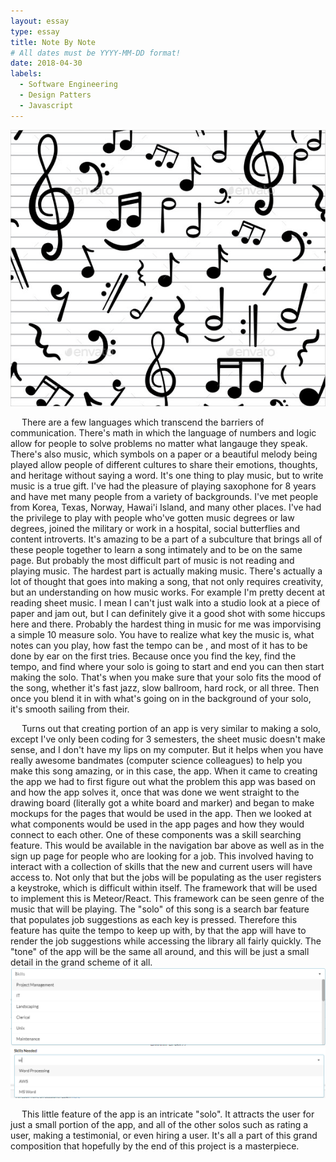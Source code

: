 ```yaml
---
layout: essay
type: essay
title: Note By Note
# All dates must be YYYY-MM-DD format!
date: 2018-04-30
labels:
  - Software Engineering
  - Design Patters
  - Javascript
---
```



<img class="ui large centered rounded image" src="../images/finalEssayNotes.jpeg">
<p>
&emsp; There are a few languages which transcend the barriers of communication. There's math in which the language of numbers and logic allow for people to solve problems no matter what langauge they speak. There's also music, which symbols on a paper or a beautiful melody being played allow people of different cultures to share their emotions, thoughts, and heritage without saying a word. It's one thing to play music, but to write music is a true gift. I've had the pleasure of playing saxophone for 8 years and have met many people from a variety of backgrounds. I've met people from Korea, Texas, Norway, Hawai'i Island, and many other places. I've had the privilege to play with people who've gotten music degrees or law degrees, joined the military or work in a hospital, social butterflies and content introverts. It's amazing to be a part of a subculture that brings all of these people together to learn a song intimately and to be on the same page. But probably the most difficult part of music is not reading and playing music. The hardest part is actually making music. There's actually a lot of thought that goes into making a song, that not only requires creativity, but an understanding on how music works. For example I'm pretty decent at reading sheet music. I mean I can't just walk into a studio look at a piece of paper and jam out, but I can definitely give it a good shot with some hiccups here and there. Probably the hardest thing in music for me was imporvising a simple 10 measure solo. You have to realize what key the music is, what notes can you play, how fast the tempo can be , and most of it has to be done by ear on the first tries. Because once you find the key, find the tempo, and find where your solo is going to start and end you can then start making the solo. That's when you make sure that your solo fits the mood of the song, whether it's fast jazz, slow ballroom, hard rock, or all three. Then once you blend it in with what's going on in the background of your solo, it's smooth sailing from their.
</p>

<p>
&emsp; Turns out that creating portion of an app is very similar to making a solo, except I've only been coding for 3 semesters, the sheet music doesn't make sense, and I don't have my lips on my computer. But it helps when you have really awesome bandmates (computer science colleagues) to help you make this song amazing, or in this case, the app. When it came to creating the app we had to first figure out what the problem this app was based on and how the app solves it, once that was done we went straight to the drawing board (literally got a white board and marker) and began to make mockups for the pages that would be used in the app. Then we looked at what components would be used in the app pages and how they would connect to each other. One of these components was a skill searching feature. This would be available in the navigation bar above as well as in the sign up page for people who are looking for a job. This involved having to interact with a collection of skills that the new and current users will have access to. Not only that but the jobs will be populating as the user registers a keystroke, which is difficult within itself. The framework that will be used to implement this is Meteor/React. This framework can be seen genre of the music that will be playing. The "solo" of this song is a search bar feature that populates job suggestions as each key is pressed. Therefore this feature has quite the tempo to keep up with, by that the app will have to render the job suggestions while accessing the library all fairly quickly. The "tone" of the app will be the same all around, and this will be just a small detail in the grand scheme of it all. 
 
 <img class="ui huge centered image" src="../images/finalEssay1.PNG">
 <img class="ui huge centered image" src="../images/finalEssay2.PNG">

<p>
&emsp; This little feature of the app is an intricate "solo". It attracts the user for just a small portion of the app, and all of the other solos such as rating a user, making a testimonial, or even hiring a user. It's all a part of this grand composition that hopefully by the end of this project is a masterpiece.  
</p>
